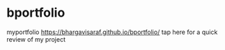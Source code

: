 # bportfolio
myportfolio
https://bhargavisaraf.github.io/bportfolio/ tap here for a quick review of my project
